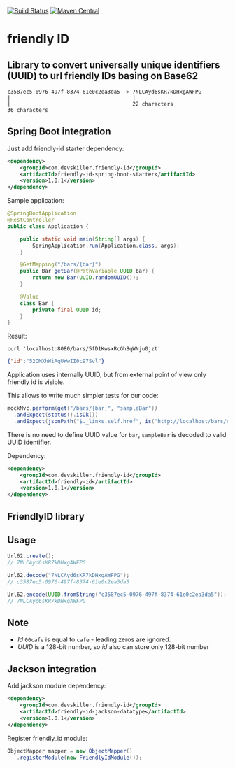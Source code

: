 [![Build Status](https://travis-ci.org/Devskiller/friendly-id.svg?branch=master)](https://travis-ci.org/Devskiller/friendly-id)  [![Maven Central](https://maven-badges.herokuapp.com/maven-central/com.devskiller.friendly-id/friendly-id/badge.svg)](https://maven-badges.herokuapp.com/maven-central/com.devskiller.friendly-id/friendly-id)

friendly ID
==

Library to convert universally unique identifiers (UUID) to url friendly IDs basing on Base62
--

    c3587ec5-0976-497f-8374-61e0c2ea3da5 -> 7NLCAyd6sKR7kDHxgAWFPG
    |                                       |                              
    |                                       22 characters
    36 characters  
                                  

Spring Boot integration
---

Just add friendly-id starter dependency:

```xml
<dependency>
    <groupId>com.devskiller.friendly-id</groupId>
    <artifactId>friendly-id-spring-boot-starter</artifactId>
    <version>1.0.1</version>
</dependency>
```
    
Sample application:

```java
@SpringBootApplication
@RestController
public class Application {

    public static void main(String[] args) {
        SpringApplication.run(Application.class, args);
    }

    @GetMapping("/bars/{bar}")
    public Bar getBar(@PathVariable UUID bar) {
        return new Bar(UUID.randomUUID());
    }

    @Value
    class Bar {
        private final UUID id;
    }
}  
```   
    
Result:

    curl 'localhost:8080/bars/5fD1KwsxRcGhBqWNju0jzt' 
```json
{"id":"52OMXhWiAqUWwII0c97Svl"}
```    
Application uses internally UUID, but from external point of view only friendly id is visible.    
  
This allows to write much simpler tests for our code:

```java
mockMvc.perform(get("/bars/{bar}", "sampleBar"))
  .andExpect(status().isOk())
  .andExpect(jsonPath("$._links.self.href", is("http://localhost/bars/sampleBar")));
```
  
There is no need to define UUID value for `bar`, `sampleBar` is decoded to valid UUID identifier.

Dependency:

```xml
<dependency>
    <groupId>com.devskiller.friendly-id</groupId>
    <artifactId>friendly-id</artifactId>
    <version>1.0.1</version>
</dependency>
```

FriendlyID library 
---

Usage
--
```java
Url62.create();
// 7NLCAyd6sKR7kDHxgAWFPG

Url62.decode("7NLCAyd6sKR7kDHxgAWFPG");
// c3587ec5-0976-497f-8374-61e0c2ea3da5

Url62.encode(UUID.fromString("c3587ec5-0976-497f-8374-61e0c2ea3da5"));
// 7NLCAyd6sKR7kDHxgAWFPG
```

Note
--
	
* *Id* `00cafe` is equal to `cafe` - leading zeros are ignored.
* *UUID* is a 128-bit number, so *id* also can store only 128-bit number
  
    
Jackson integration    
---

Add jackson module dependency:

```xml
<dependency>
    <groupId>com.devskiller.friendly-id</groupId>
    <artifactId>friendly-id-jackson-datatype</artifactId>
    <version>1.0.1</version>
</dependency>
```

Register friendly_id module:

```java
ObjectMapper mapper = new ObjectMapper()
   .registerModule(new FriendlyIdModule());
```